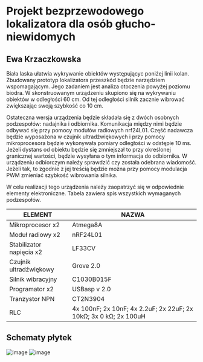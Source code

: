 # Projekt bezprzewodowego lokalizatora dla osób głucho-niewidomych
## Ewa Krzaczkowska

Biała laska ułatwia wykrywanie obiektów występującyc poniżej linii kolan. Zbudowany prototyp lokalizatora przeszkód będzie narzędziem wspomagającym. Jego zadaniem jest analiza otoczenia powyżej poziomu biodra. W skonstruowanym urządzeniu skupiono się na wykrywaniu obiektów w odległości 60 cm. Od tej odległości silnik zacznie wibrować zwiększając swoją szybkość co 10 cm.  

Ostateczna wersja urządzenia będzie składała się z dwóch osobnych podzespołów: nadajnika i odbiornika. Komunikacja między nimi będzie odbywać się przy pomocy modułów radiowych nrf24L01. Część nadawcza będzie wyposażona w czujnik ultradźwiękowych i przy pomocy mikroprocesora będzie wykonywała pomiary odległości w odstępie 10 ms. Jeżeli dystans od obiektu będzie się zmniejszał to przy określonej granicznej wartości, będzie wysyłana o tym informacja do odbiornika. W urządzeniu odbiorczym należy sprawdzić czy została odebrana wiadomość. Jeżeli tak, to zgodnie z jej treścią będzie można przy pomocy modulacja PWM zmieniać szybkość wibrowania silnika.  

W celu realizacji tego urządzenia należy zaopatrzyć się w odpowiednie elementy elektroniczne. Tabela zawiera spis wszystkich wymaganych podzespołów.  

|ELEMENT|NAZWA|
|-------|-----|
|Mikroprocesor x2|Atmega8A|
|Moduł radiowy x2|nRF24L01|
|Stabilizator napięcia x2|LF33CV|
|Czujnik ultradźwiękowy|Grove 2.0|
|Silnik wibracyjny|C1030B015F|
|Programator x2|USBasp v 2.0|
|Tranzystor NPN|CT2N3904|
|RLC| 4x 100nF;  2x 10nF;  4x 2.2uF;  2x 22uF;  2x 10kΩ;  3x 0 kΩ;  2x 100uH|  

## Schematy płytek
![image](https://user-images.githubusercontent.com/112576532/211834005-406f2f0f-1e85-4e70-a67d-7f5becad4251.png)
![image](https://user-images.githubusercontent.com/112576532/211834048-b014fc7e-a113-47f4-8403-d6b049ea180a.png)
